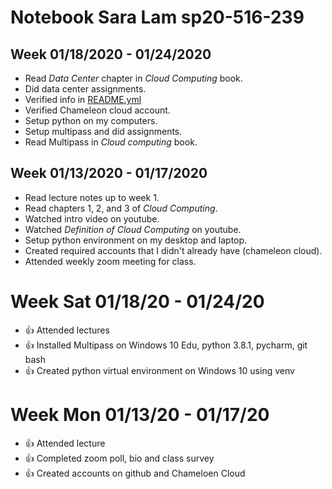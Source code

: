 # Notebook Sara Lam sp20-516-239

## Week 01/18/2020 - 01/24/2020

* Read *Data Center*  chapter in *Cloud Computing* book.
* Did data center assignments.
* Verified info in [README.yml](./README.yml)
* Verified Chameleon cloud account.
* Setup python on my computers.
* Setup multipass and did assignments.
* Read Multipass in *Cloud computing* book.

## Week 01/13/2020 - 01/17/2020

* Read lecture notes up to week 1.
* Read chapters 1, 2, and 3 of *Cloud Computing*.
* Watched intro video on youtube.
* Watched *Definition of Cloud Computing* on youtube.
* Setup python environment on my desktop and laptop.
* Created required accounts that I didn't already have (chameleon cloud).
* Attended weekly zoom meeting for class.




# Week Sat 01/18/20 - 01/24/20

* :+1: Attended lectures
* :+1: Installed Multipass on Windows 10 Edu, python 3.8.1, pycharm, git bash
* :+1: Created python virtual environment on Windows 10 using venv

# Week Mon 01/13/20 - 01/17/20

* :+1: Attended lecture
* :+1: Completed zoom poll, bio and class survey
* :+1: Created accounts on github and Chameloen Cloud
